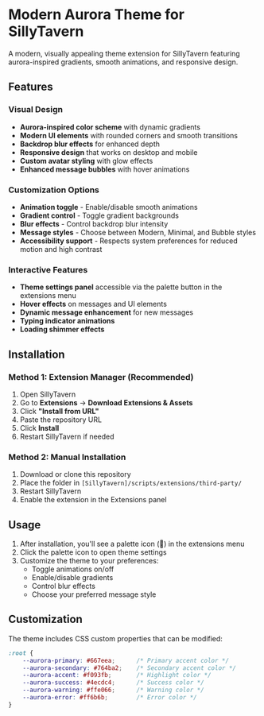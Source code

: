 # Modern Aurora Theme for SillyTavern

A modern, visually appealing theme extension for SillyTavern featuring aurora-inspired gradients, smooth animations, and responsive design.

## Features

### Visual Design
- **Aurora-inspired color scheme** with dynamic gradients
- **Modern UI elements** with rounded corners and smooth transitions
- **Backdrop blur effects** for enhanced depth
- **Responsive design** that works on desktop and mobile
- **Custom avatar styling** with glow effects
- **Enhanced message bubbles** with hover animations

### Customization Options
- **Animation toggle** - Enable/disable smooth animations
- **Gradient control** - Toggle gradient backgrounds
- **Blur effects** - Control backdrop blur intensity
- **Message styles** - Choose between Modern, Minimal, and Bubble styles
- **Accessibility support** - Respects system preferences for reduced motion and high contrast

### Interactive Features
- **Theme settings panel** accessible via the palette button in the extensions menu
- **Hover effects** on messages and UI elements
- **Dynamic message enhancement** for new messages
- **Typing indicator animations**
- **Loading shimmer effects**

## Installation

### Method 1: Extension Manager (Recommended)
1. Open SillyTavern
2. Go to **Extensions** → **Download Extensions & Assets**
3. Click **"Install from URL"**
4. Paste the repository URL
5. Click **Install**
6. Restart SillyTavern if needed

### Method 2: Manual Installation
1. Download or clone this repository
2. Place the folder in `[SillyTavern]/scripts/extensions/third-party/`
3. Restart SillyTavern
4. Enable the extension in the Extensions panel

## Usage

1. After installation, you'll see a palette icon (🎨) in the extensions menu
2. Click the palette icon to open theme settings
3. Customize the theme to your preferences:
   - Toggle animations on/off
   - Enable/disable gradients
   - Control blur effects
   - Choose your preferred message style

## Customization

The theme includes CSS custom properties that can be modified:

```css
:root {
    --aurora-primary: #667eea;      /* Primary accent color */
    --aurora-secondary: #764ba2;    /* Secondary accent color */
    --aurora-accent: #f093fb;       /* Highlight color */
    --aurora-success: #4ecdc4;      /* Success color */
    --aurora-warning: #ffe066;      /* Warning color */
    --aurora-error: #ff6b6b;        /* Error color */
}